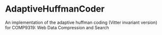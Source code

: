 # AdaptiveHuffmanCoder
An implementation of the adaptive huffman coding (Vitter invariant version) for COMP9319: Web Data Compression and Search
